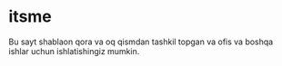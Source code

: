 # itsme
Bu sayt shablaon qora va oq qismdan tashkil topgan va  ofis va boshqa ishlar uchun ishlatishingiz mumkin.
